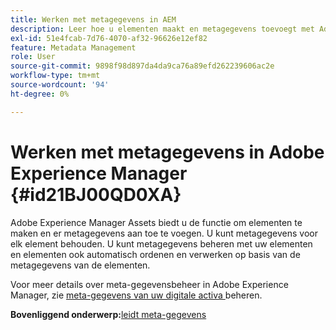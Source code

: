 ```yaml
---
title: Werken met metagegevens in AEM
description: Leer hoe u elementen maakt en metagegevens toevoegt met Adobe Experience Manager Assets. Metagegevens beheren vanuit AEM Guides.
exl-id: 51e4fcab-7d76-4070-af32-96626e12ef82
feature: Metadata Management
role: User
source-git-commit: 9898f98d897da4da9ca76a89efd262239606ac2e
workflow-type: tm+mt
source-wordcount: '94'
ht-degree: 0%

---
```


# Werken met metagegevens in Adobe Experience Manager {#id21BJ00QD0XA}

Adobe Experience Manager Assets biedt u de functie om elementen te maken en er metagegevens aan toe te voegen. U kunt metagegevens voor elk element behouden. U kunt metagegevens beheren met uw elementen en elementen ook automatisch ordenen en verwerken op basis van de metagegevens van de elementen.

Voor meer details over meta-gegevensbeheer in Adobe Experience Manager, zie [ meta-gegevens van uw digitale activa ](https://experienceleague.adobe.com/docs/experience-manager-65/assets/using/metadata.html?lang=nl-NL) beheren.

**Bovenliggend onderwerp:**&#x200B;[ leidt meta-gegevens ](manage-metadata.md)
